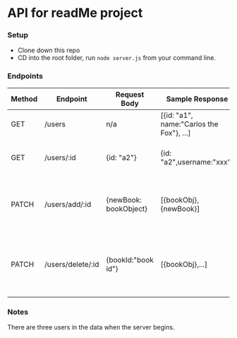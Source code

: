 # API for readMe project

### Setup

- Clone down this repo
- CD into the root folder, run `node server.js` from your command line.

### Endpoints

| Method | Endpoint          | Request Body        | Sample Response                          | Note                                       |
| ------ | ----------------- | ------------------- | ---------------------------------------- | ------------------------------------------ |
| GET    | /users          | n/a                 | [{id: "a1", name:"Carlos the Fox"}, ...] | Get all users                              |
| GET    | /users/:id      | {id: "a2"}            | {id: "a2",username:"xxx"}                | Get one user by id                         |
| PATCH  | /users/add/:id    | {newBook: bookObject} | [{bookObj}, {newBook}]                   | Add a book to one user's reading list      |
| PATCH  | /users/delete/:id | {bookId:"book id"}    | [{bookObj},...]                          | Delete a book from one user's reading list |

### Notes

There are three users in the data when the server begins.
